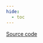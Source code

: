 ```yaml
---
hide:
  - toc
---
```


[Source code](/reference/bsm2_python/bsm2/helpers_bsm2/#bsm2_python.bsm2.helpers_bsm2.Splitter)
